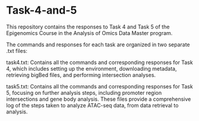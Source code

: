 # Task-4-and-5
This repository contains the responses to Task 4 and Task 5 of the Epigenomics Course in the Analysis of Omics Data Master program.

The commands and responses for each task are organized in two separate .txt files:

task4.txt: Contains all the commands and corresponding responses for Task 4, which includes setting up the environment, downloading metadata, retrieving bigBed files, and performing intersection analyses.

task5.txt: Contains all the commands and corresponding responses for Task 5, focusing on further analysis steps, including promoter region intersections and gene body analysis.
These files provide a comprehensive log of the steps taken to analyze ATAC-seq data, from data retrieval to analysis.

